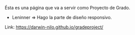 Ésta es una página que va a servir como Proyecto de Grado.

-   Leninner => Hago la parte de diseño responsivo.

Link: https://darwin-nilo.github.io/gradeproject/
